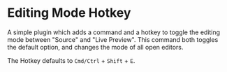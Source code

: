 # Editing Mode Hotkey
A simple plugin which adds a command and a hotkey to toggle the editing mode between "Source" and "Live Preview".
This command both toggles the default option, and changes the mode of all open editors.

The Hotkey defaults to `Cmd/Ctrl` + `Shift` + `E`.